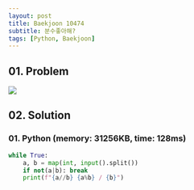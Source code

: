 ```yaml
---
layout: post
title: Baekjoon 10474
subtitle: 분수좋아해?
tags: [Python, Baekjoon]
---
```


## 01. Problem

<img src="https://github.com/WoojinJeonkr/WoojinJeonkr.github.io/blob/main/assets/images/post_image/baekjoon/baekjoon_10474.png?raw=true">

## 02. Solution

### 01. Python (memory: 31256KB, time: 128ms)

```Python
while True:
    a, b = map(int, input().split())
    if not(a|b): break
    print(f"{a//b} {a%b} / {b}")
```